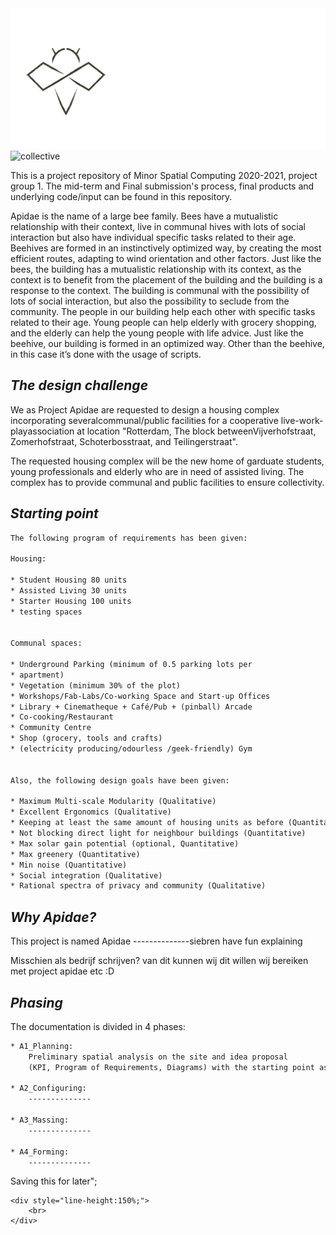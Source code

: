 <center> <img src="img/logo/apidae_with_text.png" alt="collective" style="width:600px;"> </center>

<img src="https://edaakaltun.github.io/spatial_computing_project_template/img/logo/apidae_black.png" alt="collective" style="width:280px;"> 

This is a project repository of Minor Spatial Computing 2020-2021, project group 1. The mid-term and Final submission's process, final products and underlying code/input can be found in this repository. 

Apidae is the name of a large  bee family. Bees have a mutualistic relationship with their context, live in communal hives with lots of social interaction but also have individual specific tasks related to their age. Beehives are formed in an instinctively optimized way, by creating the most efficient routes, adapting to wind orientation and other factors. 
Just like the bees, the building has a mutualistic relationship with its context, as the context is to benefit from the placement of the building and the building is a response to the context. The building is communal with the possibility of lots of social interaction, but also the possibility to seclude from the community. The people in our building help each other with specific tasks related to their age. Young people can help elderly with grocery shopping, and the elderly can help the young people with life advice. Just like the beehive, our building is formed in an optimized way. Other than the beehive, in this case it’s done with the usage of scripts.

## **_The design challenge_**

We as Project Apidae are requested to design a housing complex incorporating severalcommunal/public facilities for a cooperative live-work-playassociation at location "Rotterdam, The block betweenVijverhofstraat, Zomerhofstraat, Schoterbosstraat, and Teilingerstraat". 

The requested housing complex will be the new home of garduate students, young professionals and elderly who are in need of assisted living. The complex has to provide communal and public facilities to ensure collectivity. 

## **_Starting point_**
```html
The following program of requirements has been given:

Housing:

* Student Housing 80 units
* Assisted Living 30 units
* Starter Housing 100 units
* testing spaces


Communal spaces:

* Underground Parking (minimum of 0.5 parking lots per
* apartment)
* Vegetation (minimum 30% of the plot)
* Workshops/Fab-Labs/Co-working Space and Start-up Offices
* Library + Cinematheque + Café/Pub + (pinball) Arcade
* Co-cooking/Restaurant
* Community Centre
* Shop (grocery, tools and crafts)
* (electricity producing/odourless /geek-friendly) Gym


Also, the following design goals have been given:

* Maximum Multi-scale Modularity (Qualitative)
* Excellent Ergonomics (Qualitative)
* Keeping at least the same amount of housing units as before (Quantitative)
* Not blocking direct light for neighbour buildings (Quantitative)
* Max solar gain potential (optional, Quantitative)
* Max greenery (Quantitative)
* Min noise (Quantitative)
* Social integration (Qualitative)
* Rational spectra of privacy and community (Qualitative)
```

## **_Why Apidae?_**

This project is named Apidae --------------siebren have fun explaining

Misschien als bedrijf schrijven? van dit kunnen wij dit willen wij bereiken met project apidae etc :D

## **_Phasing_**
The documentation is divided in 4 phases:
```html
* A1_Planning: 
    Preliminary spatial analysis on the site and idea proposal 
    (KPI, Program of Requirements, Diagrams) with the starting point as input. 

* A2_Configuring:
    --------------

* A3_Massing:
    --------------
    
* A4_Forming:
    --------------
```



Saving this for later";
```
<div style="line-height:150%;">
    <br>
</div>
``` 